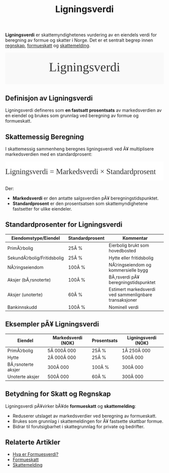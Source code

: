 ﻿---
title: "Ligningsverdi"
meta_title: "Ligningsverdi"
meta_description: '**Ligningsverdi** er skattemyndighetenes vurdering av en eiendels verdi for beregning av formue og skatter i Norge. Det er et sentralt begrep innen [regnskap](/...'
slug: ligningsverdi
type: blog
layout: pages/single
---

**Ligningsverdi** er skattemyndighetenes vurdering av en eiendels verdi for beregning av formue og skatter i Norge. Det er et sentralt begrep innen [regnskap](/blogs/regnskap/hva-er-regnskap "Hva er Regnskap? En komplett guide"), [formueskatt](/blogs/regnskap/hva-er-formueskatt "Formueskatt - Komplett Guide til Beregning, Satser og Regelverk i Norge") og [skattemelding](/blogs/regnskap/skattemelding "Hva er Skattemelding? Guide til Innsending av Skattemelding i Norge").

![Illustrasjon som viser begrepet ligningsverdi](ligningsverdi-image.svg)

## Definisjon av Ligningsverdi

Ligningsverdi defineres som **en fastsatt prosentsats** av markedsverdien av en eiendel og brukes som grunnlag ved beregning av formue og formueskatt.

## Skattemessig Beregning

I skattemessig sammenheng beregnes ligningsverdi ved Ã¥ multiplisere markedsverdien med en standardprosent:

![Formel for beregning av ligningsverdi](ligningsverdi-beregningsformel.svg)

Der:
* **Markedsverdi** er den antatte salgsverdien pÃ¥ beregningstidspunktet.
* **Standardprosent** er den prosentsatsen som skattemyndighetene fastsetter for ulike eiendeler.

## Standardprosenter for Ligningsverdi

| **Eiendomstype/Eiendel**   | **Standardprosent** | **Kommentar**                            |
|----------------------------|---------------------|------------------------------------------|
| PrimÃ¦rbolig                | 25Â %                | Eierbolig brukt som hovedbosted         |
| SekundÃ¦rbolig/Fritidsbolig | 25Â %                | Hytte eller fritidsbolig                 |
| NÃ¦ringseiendom             | 100Â %               | NÃ¦ringseiendom og kommersielle bygg      |
| Aksjer (bÃ¸rsnoterte)       | 100Â %               | BÃ¸rsverdi pÃ¥ beregningstidspunktet       |
| Aksjer (unoterte)          | 60Â %                | Estimert markedsverdi ved sammenlignbare transaksjoner |
| Bankinnskudd               | 100Â %               | Nominell verdi                            |

## Eksempler pÃ¥ Ligningsverdi

| **Eiendel**        | **Markedsverdi (NOK)** | **Prosentsats** | **Ligningsverdi (NOK)** |
|--------------------|------------------------|-----------------|-------------------------|
| PrimÃ¦rbolig        | 5Â 000Â 000              | 25Â %            | 1Â 250Â 000               |
| Hytte              | 2Â 000Â 000              | 25Â %            | 500Â 000                 |
| BÃ¸rsnoterte aksjer | 300Â 000                | 100Â %           | 300Â 000                 |
| Unoterte aksjer    | 500Â 000                | 60Â %            | 300Â 000                 |

## Betydning for Skatt og Regnskap

Ligningsverdi pÃ¥virker bÃ¥de **formueskatt** og **skattemelding**:

* Reduserer utslaget av markedsverdier ved beregning av formueskatt.
* Brukes som grunnlag i skattemeldingen for Ã¥ fastsette skattbar formue.
* Bidrar til forutsigbarhet i skattegrunnlag for private og bedrifter.

## Relaterte Artikler

* [Hva er Formuesverdi?](/blogs/regnskap/hva-er-formuesverdi "Hva er Formuesverdi? Definisjon, Beregningsmetoder og Eksempler")
* [Formueskatt](/blogs/regnskap/hva-er-formueskatt "Formueskatt - Komplett Guide til Beregning, Satser og Regelverk i Norge")
* [Skattemelding](/blogs/regnskap/skattemelding "Hva er Skattemelding? Guide til Innsending av Skattemelding i Norge")
